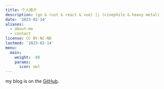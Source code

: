 ```yaml
---
title: 个人简介
description: (go & rust & react & vue) || (cinephile & heavy metal)
date: '2023-02-14'
aliases:
  - about-me
  - contact
license: CC BY-NC-ND
lastmod: '2023-02-14'
menu:
  main:
    weight: -90
    params:
      icon: owl
---
```


my blog is on the [GitHub](https://fangjionghao1.github.io/).
